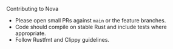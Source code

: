 Contributing to Nova

- Please open small PRs against `main` or the feature branches.
- Code should compile on stable Rust and include tests where appropriate.
- Follow Rustfmt and Clippy guidelines.
